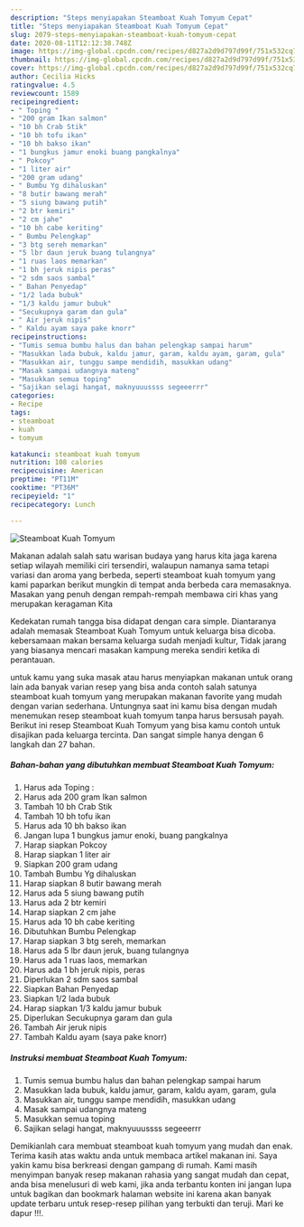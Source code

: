 ```yaml
---
description: "Steps menyiapakan Steamboat Kuah Tomyum Cepat"
title: "Steps menyiapakan Steamboat Kuah Tomyum Cepat"
slug: 2079-steps-menyiapakan-steamboat-kuah-tomyum-cepat
date: 2020-08-11T12:12:38.748Z
image: https://img-global.cpcdn.com/recipes/d827a2d9d797d99f/751x532cq70/steamboat-kuah-tomyum-foto-resep-utama.jpg
thumbnail: https://img-global.cpcdn.com/recipes/d827a2d9d797d99f/751x532cq70/steamboat-kuah-tomyum-foto-resep-utama.jpg
cover: https://img-global.cpcdn.com/recipes/d827a2d9d797d99f/751x532cq70/steamboat-kuah-tomyum-foto-resep-utama.jpg
author: Cecilia Hicks
ratingvalue: 4.5
reviewcount: 1589
recipeingredient:
- " Toping "
- "200 gram Ikan salmon"
- "10 bh Crab Stik"
- "10 bh tofu ikan"
- "10 bh bakso ikan"
- "1 bungkus jamur enoki buang pangkalnya"
- " Pokcoy"
- "1 liter air"
- "200 gram udang"
- " Bumbu Yg dihaluskan"
- "8 butir bawang merah"
- "5 siung bawang putih"
- "2 btr kemiri"
- "2 cm jahe"
- "10 bh cabe keriting"
- " Bumbu Pelengkap"
- "3 btg sereh memarkan"
- "5 lbr daun jeruk buang tulangnya"
- "1 ruas laos memarkan"
- "1 bh jeruk nipis peras"
- "2 sdm saos sambal"
- " Bahan Penyedap"
- "1/2 lada bubuk"
- "1/3 kaldu jamur bubuk"
- "Secukupnya garam dan gula"
- " Air jeruk nipis"
- " Kaldu ayam saya pake knorr"
recipeinstructions:
- "Tumis semua bumbu halus dan bahan pelengkap sampai harum"
- "Masukkan lada bubuk, kaldu jamur, garam, kaldu ayam, garam, gula"
- "Masukkan air, tunggu sampe mendidih, masukkan udang"
- "Masak sampai udangnya mateng"
- "Masukkan semua toping"
- "Sajikan selagi hangat, maknyuuussss segeeerrr"
categories:
- Recipe
tags:
- steamboat
- kuah
- tomyum

katakunci: steamboat kuah tomyum 
nutrition: 108 calories
recipecuisine: American
preptime: "PT11M"
cooktime: "PT36M"
recipeyield: "1"
recipecategory: Lunch

---
```



![Steamboat Kuah Tomyum](https://img-global.cpcdn.com/recipes/d827a2d9d797d99f/751x532cq70/steamboat-kuah-tomyum-foto-resep-utama.jpg)

Makanan adalah salah satu warisan budaya yang harus kita jaga karena setiap wilayah memiliki ciri tersendiri, walaupun namanya sama tetapi variasi dan aroma yang berbeda, seperti steamboat kuah tomyum yang kami paparkan berikut mungkin di tempat anda berbeda cara memasaknya. Masakan yang penuh dengan rempah-rempah membawa ciri khas yang merupakan keragaman Kita

Kedekatan rumah tangga bisa didapat dengan cara simple. Diantaranya adalah memasak Steamboat Kuah Tomyum untuk keluarga bisa dicoba. kebersamaan makan bersama keluarga sudah menjadi kultur, Tidak jarang yang biasanya mencari masakan kampung mereka sendiri ketika di perantauan.



untuk kamu yang suka masak atau harus menyiapkan makanan untuk orang lain ada banyak varian resep yang bisa anda contoh salah satunya steamboat kuah tomyum yang merupakan makanan favorite yang mudah dengan varian sederhana. Untungnya saat ini kamu bisa dengan mudah menemukan resep steamboat kuah tomyum tanpa harus bersusah payah.
Berikut ini resep Steamboat Kuah Tomyum yang bisa kamu contoh untuk disajikan pada keluarga tercinta. Dan sangat simple hanya dengan 6 langkah dan 27 bahan.


<!--inarticleads1-->

##### Bahan-bahan yang dibutuhkan membuat Steamboat Kuah Tomyum:

1. Harus ada  Toping :
1. Harus ada 200 gram Ikan salmon
1. Tambah 10 bh Crab Stik
1. Tambah 10 bh tofu ikan
1. Harus ada 10 bh bakso ikan
1. Jangan lupa 1 bungkus jamur enoki, buang pangkalnya
1. Harap siapkan  Pokcoy
1. Harap siapkan 1 liter air
1. Siapkan 200 gram udang
1. Tambah  Bumbu Yg dihaluskan
1. Harap siapkan 8 butir bawang merah
1. Harus ada 5 siung bawang putih
1. Harus ada 2 btr kemiri
1. Harap siapkan 2 cm jahe
1. Harus ada 10 bh cabe keriting
1. Dibutuhkan  Bumbu Pelengkap
1. Harap siapkan 3 btg sereh, memarkan
1. Harus ada 5 lbr daun jeruk, buang tulangnya
1. Harus ada 1 ruas laos, memarkan
1. Harus ada 1 bh jeruk nipis, peras
1. Diperlukan 2 sdm saos sambal
1. Siapkan  Bahan Penyedap
1. Siapkan 1/2 lada bubuk
1. Harap siapkan 1/3 kaldu jamur bubuk
1. Diperlukan Secukupnya garam dan gula
1. Tambah  Air jeruk nipis
1. Tambah  Kaldu ayam (saya pake knorr)




<!--inarticleads2-->

##### Instruksi membuat  Steamboat Kuah Tomyum:

1. Tumis semua bumbu halus dan bahan pelengkap sampai harum
1. Masukkan lada bubuk, kaldu jamur, garam, kaldu ayam, garam, gula
1. Masukkan air, tunggu sampe mendidih, masukkan udang
1. Masak sampai udangnya mateng
1. Masukkan semua toping
1. Sajikan selagi hangat, maknyuuussss segeeerrr




Demikianlah cara membuat steamboat kuah tomyum yang mudah dan enak. Terima kasih atas waktu anda untuk membaca artikel makanan ini. Saya yakin kamu bisa berkreasi dengan gampang di rumah. Kami masih menyimpan banyak resep makanan rahasia yang sangat mudah dan cepat, anda bisa menelusuri di web kami, jika anda terbantu konten ini jangan lupa untuk bagikan dan bookmark halaman website ini karena akan banyak update terbaru untuk resep-resep pilihan yang terbukti dan teruji. Mari ke dapur !!!. 
